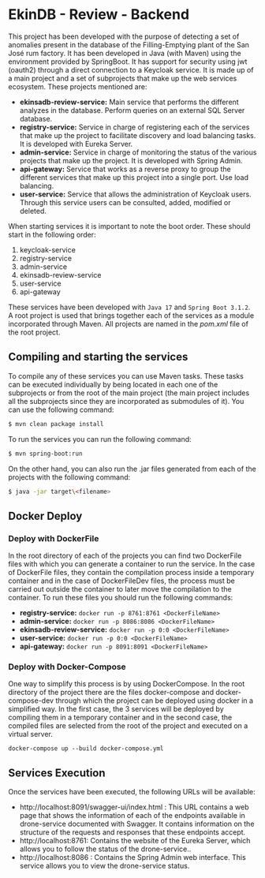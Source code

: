 # EkinDB - Review - Backend

This project has been developed with the purpose of detecting a set of anomalies present in the database of the Filling-Emptying plant of the San José rum factory. It has been developed in Java (with Maven) using the environment provided by SpringBoot. It has support for security using jwt (oauth2) through a direct connection to a Keycloak service.
It is made up of a main project and a set of subprojects that make up the web services ecosystem. These projects mentioned are:
- **ekinsadb-review-service:** Main service that performs the different analyzes in the database. Perform queries on an external SQL Server database.
- **registry-service:** Service in charge of registering each of the services that make up the project to facilitate discovery and load balancing tasks. It is developed with Eureka Server.
- **admin-service:** Service in charge of monitoring the status of the various projects that make up the project. It is developed with Spring Admin.
- **api-gateway:** Service that works as a reverse proxy to group the different services that make up this project into a single port. Use load balancing.
- **user-service:** Service that allows the administration of Keycloak users. Through this service users can be consulted, added, modified or deleted.

When starting services it is important to note the boot order. These should start in the following order:
1. keycloak-service
2. registry-service
2. admin-service
3. ekinsadb-review-service
4. user-service
5. api-gateway

These services have been developed with <code>Java 17</code> and <code>Spring Boot 3.1.2</code>. A root project is used that brings together each of the services as a module incorporated through Maven. All projects are named in the <em>pom.xml</em> file of the root project.

## Compiling and starting the services

To compile any of these services you can use Maven tasks. These tasks can be executed individually by being located in each one of the subprojects or from the root of the main project (the main project includes all the subprojects since they are incorporated as submodules of it). You can use the following command:
```bash
$ mvn clean package install
```

To run the services you can run the following command:
```bash
$ mvn spring-boot:run
```

On the other hand, you can also run the .jar files generated from each of the projects with the following command:
```bash
$ java -jar target\<filename>
```

## Docker Deploy

### Deploy with DockerFile
In the root directory of each of the projects you can find two DockerFile files with which you can generate a container to run the service. In the case of DockerFile files, they contain the compilation process inside a temporary container and in the case of DockerFileDev files, the process must be carried out outside the container to later move the compilation to the container.
To run these files you should run the following commands:
- **registry-service:** `docker run -p 8761:8761 <DockerFileName>`
- **admin-service:** `docker run -p 8086:8086 <DockerFileName>`
- **ekinsadb-review-service:** `docker run -p 0:0 <DockerFileName>`
- **user-service:** `docker run -p 0:0 <DockerFileName>`
- **api-gateway:** `docker run -p 8091:8091 <DockerFileName>`

### Deploy with Docker-Compose
One way to simplify this process is by using DockerCompose. In the root directory of the project there are the files docker-compose and docker-compose-dev through which the project can be deployed using docker in a simplified way. In the first case, the 3 services will be deployed by compiling them in a temporary container and in the second case, the compiled files are selected from the root of the project and executed on a virtual server.
```shell
docker-compose up --build docker-compose.yml
```

## Services Execution

Once the services have been executed, the following URLs will be available:
- http://localhost:8091/swagger-ui/index.html : This URL contains a web page that shows the information of each of the endpoints available in drone-service documented with Swagger. It contains information on the structure of the requests and responses that these endpoints accept.
- http://localhost:8761: Contains the website of the Eureka Server, which allows you to follow the status of the drone-service..
- http://localhost:8086 : Contains the Spring Admin web interface. This service allows you to view the drone-service status.
